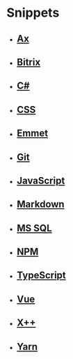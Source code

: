 # **Snippets**

- ## **[Ax](Ax/README.md)**

- ## **[Bitrix](Bitrix/README.md)**

- ## **[C#](CSharp/README.md)**

- ## **[CSS](CSS/index.md)**

- ## **[Emmet](Emmet/index.md)**

- ## **[Git](Git/README.md)**

- ## **[JavaScript](JavaScript/README.md)**

- ## **[Markdown](Markdown/README.md)**

- ## **[MS SQL](MSSQL/README.md)**

- ## **[NPM](NPM/index.md)**

- ## **[TypeScript](TypeScript/index.md)**

- ## **[Vue](Vue3/README.md)**

- ## **[X++](X++/README.md)**

- ## **[Yarn](Yarn/index.md)**
